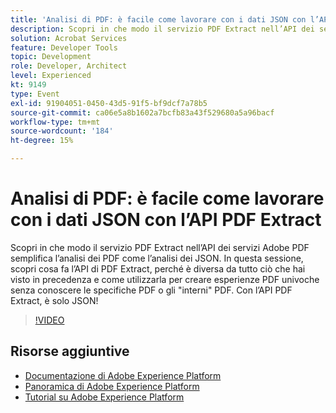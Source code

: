```yaml
---
title: 'Analisi di PDF: è facile come lavorare con i dati JSON con l’API PDF Extract'
description: Scopri in che modo il servizio PDF Extract nell’API dei servizi Adobe PDF semplifica l’analisi dei PDF come l’analisi dei JSON. In questa sessione, scopri cosa fa l’API di PDF Extract, perché è diversa da tutto ciò che hai visto in precedenza e come utilizzarla per creare esperienze PDF univoche senza conoscere le specifiche PDF o gli "interni" PDF. Con l’API PDF Extract, è solo JSON!
solution: Acrobat Services
feature: Developer Tools
topic: Development
role: Developer, Architect
level: Experienced
kt: 9149
type: Event
exl-id: 91904051-0450-43d5-91f5-bf9dcf7a78b5
source-git-commit: ca06e5a8b1602a7bcfb83a43f529680a5a96bacf
workflow-type: tm+mt
source-wordcount: '184'
ht-degree: 15%

---
```


# Analisi di PDF: è facile come lavorare con i dati JSON con l’API PDF Extract

Scopri in che modo il servizio PDF Extract nell’API dei servizi Adobe PDF semplifica l’analisi dei PDF come l’analisi dei JSON. In questa sessione, scopri cosa fa l’API di PDF Extract, perché è diversa da tutto ciò che hai visto in precedenza e come utilizzarla per creare esperienze PDF univoche senza conoscere le specifiche PDF o gli &quot;interni&quot; PDF. Con l’API PDF Extract, è solo JSON!


>[!VIDEO](https://video.tv.adobe.com/v/337600/?quality=12&learn=on&hidetitle=true)

## Risorse aggiuntive

- [Documentazione di Adobe Experience Platform](https://experienceleague.adobe.com/docs/experience-platform.html)
- [Panoramica di Adobe Experience Platform](https://experienceleague.adobe.com/docs/experience-platform/landing/home.html?lang=it)
- [Tutorial su Adobe Experience Platform](https://experienceleague.adobe.com/docs/platform-learn/tutorials/overview.html?lang=it)
